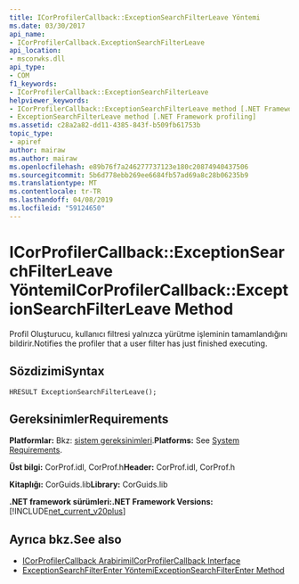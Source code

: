 ```yaml
---
title: ICorProfilerCallback::ExceptionSearchFilterLeave Yöntemi
ms.date: 03/30/2017
api_name:
- ICorProfilerCallback.ExceptionSearchFilterLeave
api_location:
- mscorwks.dll
api_type:
- COM
f1_keywords:
- ICorProfilerCallback::ExceptionSearchFilterLeave
helpviewer_keywords:
- ICorProfilerCallback::ExceptionSearchFilterLeave method [.NET Framework profiling]
- ExceptionSearchFilterLeave method [.NET Framework profiling]
ms.assetid: c28a2a82-dd11-4385-843f-b509fb61753b
topic_type:
- apiref
author: mairaw
ms.author: mairaw
ms.openlocfilehash: e89b76f7a246277737123e180c20874940437506
ms.sourcegitcommit: 5b6d778ebb269ee6684fb57ad69a8c28b06235b9
ms.translationtype: MT
ms.contentlocale: tr-TR
ms.lasthandoff: 04/08/2019
ms.locfileid: "59124650"
---
```

# <a name="icorprofilercallbackexceptionsearchfilterleave-method"></a><span data-ttu-id="999d2-102">ICorProfilerCallback::ExceptionSearchFilterLeave Yöntemi</span><span class="sxs-lookup"><span data-stu-id="999d2-102">ICorProfilerCallback::ExceptionSearchFilterLeave Method</span></span>
<span data-ttu-id="999d2-103">Profil Oluşturucu, kullanıcı filtresi yalnızca yürütme işleminin tamamlandığını bildirir.</span><span class="sxs-lookup"><span data-stu-id="999d2-103">Notifies the profiler that a user filter has just finished executing.</span></span>  
  
## <a name="syntax"></a><span data-ttu-id="999d2-104">Sözdizimi</span><span class="sxs-lookup"><span data-stu-id="999d2-104">Syntax</span></span>  
  
```  
HRESULT ExceptionSearchFilterLeave();  
```  
  
## <a name="requirements"></a><span data-ttu-id="999d2-105">Gereksinimler</span><span class="sxs-lookup"><span data-stu-id="999d2-105">Requirements</span></span>  
 <span data-ttu-id="999d2-106">**Platformlar:** Bkz: [sistem gereksinimleri](../../../../docs/framework/get-started/system-requirements.md).</span><span class="sxs-lookup"><span data-stu-id="999d2-106">**Platforms:** See [System Requirements](../../../../docs/framework/get-started/system-requirements.md).</span></span>  
  
 <span data-ttu-id="999d2-107">**Üst bilgi:** CorProf.idl, CorProf.h</span><span class="sxs-lookup"><span data-stu-id="999d2-107">**Header:** CorProf.idl, CorProf.h</span></span>  
  
 <span data-ttu-id="999d2-108">**Kitaplığı:** CorGuids.lib</span><span class="sxs-lookup"><span data-stu-id="999d2-108">**Library:** CorGuids.lib</span></span>  
  
 **<span data-ttu-id="999d2-109">.NET framework sürümleri:</span><span class="sxs-lookup"><span data-stu-id="999d2-109">.NET Framework Versions:</span></span>** [!INCLUDE[net_current_v20plus](../../../../includes/net-current-v20plus-md.md)]  
  
## <a name="see-also"></a><span data-ttu-id="999d2-110">Ayrıca bkz.</span><span class="sxs-lookup"><span data-stu-id="999d2-110">See also</span></span>

- [<span data-ttu-id="999d2-111">ICorProfilerCallback Arabirimi</span><span class="sxs-lookup"><span data-stu-id="999d2-111">ICorProfilerCallback Interface</span></span>](../../../../docs/framework/unmanaged-api/profiling/icorprofilercallback-interface.md)
- [<span data-ttu-id="999d2-112">ExceptionSearchFilterEnter Yöntemi</span><span class="sxs-lookup"><span data-stu-id="999d2-112">ExceptionSearchFilterEnter Method</span></span>](../../../../docs/framework/unmanaged-api/profiling/icorprofilercallback-exceptionsearchfilterenter-method.md)
